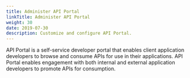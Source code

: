 ```yaml
---
title: Administer API Portal
linkTitle: Administer API Portal
weight: 30
date: 2019-07-30
description: Customize and configure API Portal.
---
```


API Portal is a self-service developer portal that enables client application developers to browse and consume APIs for use in their applications. API Portal enables engagement with both internal and external application developers to promote APIs for consumption.
